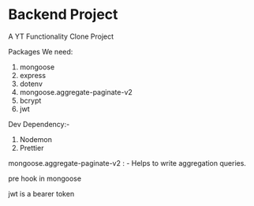# Backend Project

A YT Functionality Clone Project

Packages We need:

1. mongoose
2. express
3. dotenv
4. mongoose.aggregate-paginate-v2
5. bcrypt
6. jwt


Dev Dependency:-

1. Nodemon
2. Prettier

mongoose.aggregate-paginate-v2 : - Helps to write aggregation queries. 

pre hook in mongoose 

jwt is a bearer token
